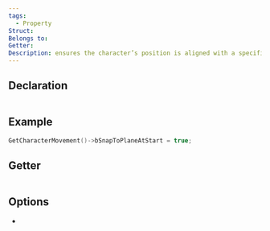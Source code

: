```yaml
---
tags:
  - Property
Struct: 
Belongs to: 
Getter: 
Description: ensures the character’s position is aligned with a specific plane (like the XY plane) at the start of the game or when the character spawns. It doesn’t handle vertical alignment (e.g., snapping to terrain or the ground)
---
```


## Declaration

```cpp
```

## Example

```cpp
GetCharacterMovement()->bSnapToPlaneAtStart = true;
```

## Getter

```cpp
```

## Options
- 